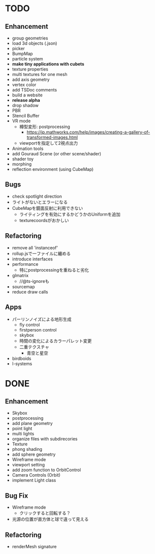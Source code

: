 # TODO

## Enhancement

- group geometries
- load 3d objects (.json)
- picker
- BumpMap
- particle system
- **make tiny applications with cubets**
- texture properties
- multi textures for one mesh
- add axis geometry
- vertex color 
- add TSDoc comments
- build a website
- **release alpha**
- drop shadow
- PBR
- Stencil Buffer
- VR mode
  - 樽型変形: postprocessing
    - https://jp.mathworks.com/help/images/creating-a-gallery-of-transformed-images.html
  - viewportを指定して2視点出力
- Animation tools
- add Gouraud Scene (or other scene/shader)
- shader toy
- morphing
- reflection environment (using CubeMap)

## Bugs

- check spotlight direction
- ライトがないとエラーになる
- CubeMapを鏡面反射に利用できない
  - ライティングを有効にするかどうかのUniformを追加
  - texturecoordsがおかしい

## Refactoring

- remove all 'instanceof'
- rollup.jsで一ファイルに纏める
- introduce interfaces
- performance
  - 特にpostprocessingを重ねると劣化
- glmatrix
  - //@ts-ignoreも
- sourcemap
- reduce draw calls

## Apps

- パーリンノイズによる地形生成
  - fly control
  - firstperson control
  - skybox
  - 時間の変化によるカラーパレット変更
  - 二重テクスチャ
    - 青空と星空
- birdboids
- l-systems

# DONE

## Enhancement

- Skybox
- postprocessing
- add plane geometry
- point light
- multi lights
- organize files with subdirecories
- Texture
- phong shading
- add sphere geometry
- Wireframe mode
- viewport setting
- add zoom function to OrbitControl
- Camera Controls (Orbit)
- implement Light class

## Bug Fix

- Wireframe mode
  - クリックすると回転する？
- 光源の位置が直方体と球で違って見える

## Refactoring

- renderMesh signature